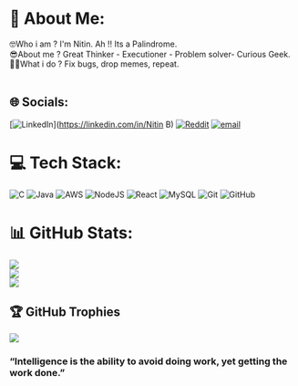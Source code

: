 # 💫 About Me:
🤓Who i am ?  I'm Nitin. Ah !! Its a Palindrome.<br>😎About me ? Great Thinker - Executioner - Problem solver- Curious Geek.<br>🏃‍♂️What i do ? Fix bugs, drop memes, repeat.<br><br>


## 🌐 Socials:
[![LinkedIn](https://img.shields.io/badge/LinkedIn-%230077B5.svg?logo=linkedin&logoColor=white)](https://linkedin.com/in/Nitin B) [![Reddit](https://img.shields.io/badge/Reddit-%23FF4500.svg?logo=Reddit&logoColor=white)](https://reddit.com/user/settings_javapy) [![email](https://img.shields.io/badge/Email-D14836?logo=gmail&logoColor=white)](mailto:nitinboopathy11@gmail.com) 

# 💻 Tech Stack:
![C](https://img.shields.io/badge/c-%2300599C.svg?style=flat&logo=c&logoColor=white) ![Java](https://img.shields.io/badge/java-%23ED8B00.svg?style=flat&logo=openjdk&logoColor=white) ![AWS](https://img.shields.io/badge/AWS-%23FF9900.svg?style=flat&logo=amazon-aws&logoColor=white) ![NodeJS](https://img.shields.io/badge/node.js-6DA55F?style=flat&logo=node.js&logoColor=white) ![React](https://img.shields.io/badge/react-%2320232a.svg?style=flat&logo=react&logoColor=%2361DAFB) ![MySQL](https://img.shields.io/badge/mysql-4479A1.svg?style=flat&logo=mysql&logoColor=white) ![Git](https://img.shields.io/badge/git-%23F05033.svg?style=flat&logo=git&logoColor=white) ![GitHub](https://img.shields.io/badge/github-%23121011.svg?style=flat&logo=github&logoColor=white)
# 📊 GitHub Stats:
![](https://github-readme-stats.vercel.app/api?username=Nitin1112&theme=vision-friendly-dark&hide_border=true&include_all_commits=true&count_private=true)<br/>
![](https://nirzak-streak-stats.vercel.app/?user=Nitin1112&theme=vision-friendly-dark&hide_border=true)<br/>
![](https://github-readme-stats.vercel.app/api/top-langs/?username=Nitin1112&theme=vision-friendly-dark&hide_border=true&include_all_commits=true&count_private=true&layout=compact)

## 🏆 GitHub Trophies
![](https://github-profile-trophy.vercel.app/?username=Nitin1112&theme=vision-friendly-dark&no-frame=true&no-bg=true&margin-w=4)

### “Intelligence is the ability to avoid doing work, yet getting the work done.”


<!-- Proudly created with GPRM ( https://gprm.itsvg.in ) -->
